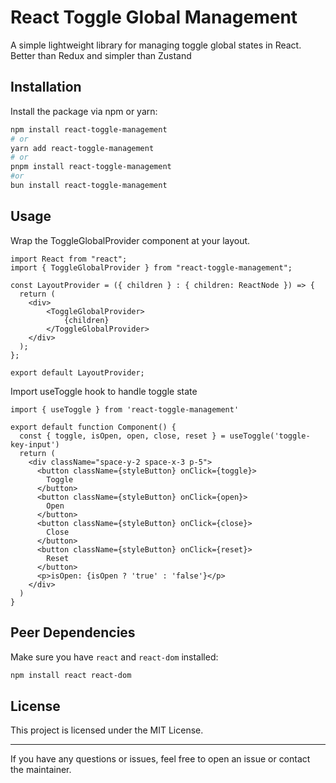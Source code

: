 # React Toggle Global Management

A simple lightweight library for managing toggle global states in React. Better than Redux and simpler than Zustand

## Installation

Install the package via npm or yarn:

```bash
npm install react-toggle-management
# or
yarn add react-toggle-management
# or
pnpm install react-toggle-management
#or 
bun install react-toggle-management
```

## Usage

Wrap the ToggleGlobalProvider component at your layout.

```tsx
import React from "react";
import { ToggleGlobalProvider } from "react-toggle-management";

const LayoutProvider = ({ children } : { children: ReactNode }) => {
  return (
    <div>
        <ToggleGlobalProvider>  
            {children}
        </ToggleGlobalProvider>
    </div>
  );
};

export default LayoutProvider;
```

Import useToggle hook to handle toggle state

```tsx
import { useToggle } from 'react-toggle-management'

export default function Component() {
  const { toggle, isOpen, open, close, reset } = useToggle('toggle-key-input')
  return (
    <div className="space-y-2 space-x-3 p-5">
      <button className={styleButton} onClick={toggle}>
        Toggle
      </button>
      <button className={styleButton} onClick={open}>
        Open
      </button>
      <button className={styleButton} onClick={close}>
        Close
      </button>
      <button className={styleButton} onClick={reset}>
        Reset
      </button>
      <p>isOpen: {isOpen ? 'true' : 'false'}</p>
    </div>
  )
}
```

## Peer Dependencies

Make sure you have `react` and `react-dom` installed:

```bash
npm install react react-dom
```

## License

This project is licensed under the MIT License.

---

If you have any questions or issues, feel free to open an issue or contact the maintainer.

